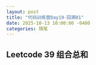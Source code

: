 ```yaml
---
layout: post
title: "代码训练营Day19-回溯01"
date: 2025-10-13 10:00:00 -0400
categories: 随笔
---
```


## Leetcode 39 组合总和
